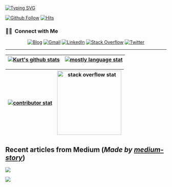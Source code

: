 [![Typing SVG](https://readme-typing-svg.herokuapp.com?font=Pacifico&size=50&duration=3500&color=B6F72E&center=true&width=650&height=100&lines=Hi%2C+I'm+Kurt+%F0%9F%91%8B;Welcome+to+my+Github+%F0%9F%92%9B)](https://git.io/typing-svg)

[![Github Follow](https://img.shields.io/github/followers/kurt-liao?label=Follow%20Me&style=social)](https://github.com/kurt-liao)
[![Hits](https://hits.seeyoufarm.com/api/count/incr/badge.svg?url=https%3A%2F%2Fgithub.com%2Fkurt-liao&count_bg=%2322C0D7&title_bg=%232C4CD3&icon=influxdb.svg&icon_color=%2368D1AB&title=HITS&edge_flat=false)](https://hits.seeyoufarm.com)

### 🤝🏻 &nbsp;Connect with Me

<div align="center">

[![Blog](https://img.shields.io/badge/Blog-5ACF5F?style=for-the-badge&logo=hugo&logoColor=white)](https://blog.kurtstories.com/)
[![Gmail](https://img.shields.io/badge/vermouth0226-D14836?style=for-the-badge&logo=gmail&logoColor=white)](mailto:vermouth0226@gmail.com)
[![LinkedIn](https://img.shields.io/badge/LinkedIn-0077B5?style=for-the-badge&logo=linkedin&logoColor=white)](https://www.linkedin.com/in/kurt-liao-07360b17b/)
[![Stack Overflow](https://img.shields.io/badge/Stack%20Overflow-F58025?style=for-the-badge&logo=Stack%20Overflow&logoColor=white)](https://stackoverflow.com/users/10389571/kurt?tab=profile)
[![Twitter](https://img.shields.io/badge/Twitter-1DA1F2?style=for-the-badge&logo=twitter&logoColor=white)](https://twitter.com/cn91288)
</div>

---

| <a href="https://github.com/anuraghazra/github-readme-stats"><img align="center" src="https://github-readme-stats.vercel.app/api?username=kurt-liao&count_private=true&show_icons=true&theme=solarized-light&hide_border=true&cache_seconds=3600" alt="Kurt's github stats" /></a> | <a href="https://github.com/anuraghazra/github-readme-stats"><img align="center" src="https://github-readme-stats.vercel.app/api/top-langs/?username=kurt-liao&layout=compact&show_icons=true&theme=solarized-light&hide_border=true&cache_seconds=3600&hide=python&langs_count=5" alt="mostly language stat" /></a> |
| ------------- | ------------- |

| <a href="https://github.com/anuraghazra/github-readme-stats"><img align="center" src="https://github-contributor-stats.vercel.app/api?username=kurt-liao&theme=tokyonight" alt="contributor stat"/></a> | <a href="https://github.com/kurt-project/so-stats"><img height="200" src="https://so-stats-kurt-liao.vercel.app/api?user=10389571&theme=azure" alt="stack overflow stat"/></a> |
| ------------- | ------------- |

## Recent articles from Medium (*Made by <ins>[medium-story](https://github.com/kurt-project/medium-story)</ins>*)

<a target="_blank" href="https://medium-story.vercel.app/api?username=@s09001&is_link=true"><img src="https://medium-story.vercel.app/api?username=@s09001"></a>

<a target="_blank" href="https://medium-story.vercel.app/api?username=@s09001&index=1&is_link=true"><img src="https://medium-story.vercel.app/api?username=@s09001&index=1"></a>
